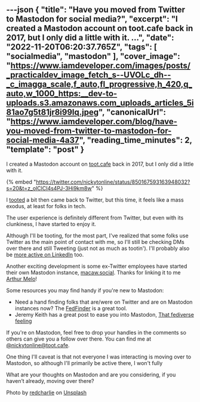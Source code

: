 ---json
{
  "title": "Have you moved from Twitter to Mastodon for social media?",
  "excerpt": "I created a Mastodon account on toot.cafe back in 2017, but I only did a little with it.             ...",
  "date": "2022-11-20T06:20:37.765Z",
  "tags": [
    "socialmedia",
    "mastodon"
  ],
  "cover_image": "https://www.iamdeveloper.com/images/posts/_practicaldev_image_fetch_s--UVOLc_dh--_c_imagga_scale,f_auto,fl_progressive,h_420,q_auto,w_1000_https:__dev-to-uploads.s3.amazonaws.com_uploads_articles_5i81ao7g5t81jr8i99lq.jpeg",
  "canonicalUrl": "https://www.iamdeveloper.com/blog/have-you-moved-from-twitter-to-mastodon-for-social-media-4a37",
  "reading_time_minutes": 2,
  "template": "post"
}
---

I created a Mastodon account on [toot.cafe](https://toot.cafe) back in 2017, but I only did a little with it.

{% embed "https://twitter.com/nickytonline/status/850167593163948032?s=20&t=z_olClCI4s4PJ-3Hi9km8w" %}

I [tooted](https://docs.joinmastodon.org/user/posting/) a bit then came back to Twitter, but this time, it feels like a mass exodus, at least for folks in tech.

The user experience is definitely different from Twitter, but even with its clunkiness, I have started to enjoy it.

Although I'll be tooting, for the most part, I've realized that some folks use Twitter as the main point of contact with me, so I'll still be checking DMs over there and still Tweeting (just not as much as tootin'). I'll probably also be [more active on LinkedIn](https://www.linkedin.com/in/nickytonline/) too.

Another exciting development is some ex-Twitter employees have started their own Mastodon instance, [macaw.social](https://macaw.social). Thanks for linking it to me [Arthur Melo](https://mastodon.social/@arthur_melo/109377000937013389)!

Some resources you may find handy if you're new to Mastodon:

- Need a hand finding folks that are/were on Twitter and are on Mastodon instances now? The [FedFinder](https://fedifinder.glitch.me/) is a great tool.
- Jeremy Keith has a great post to ease you into Mastodon, [That fediverse feeling](https://adactio.com/journal/19650)

If you're on Mastodon, feel free to drop your handles in the comments so others can give you a follow over there. You can find me at [@nickytonline@toot.cafe](https://toot.cafe/@nickytonline).

One thing I'll caveat is that not everyone I was interacting is moving over to Mastodon, so although I'll primarily be active there, I won't fully

What are your thoughts on Mastodon and are you considering, if you haven’t already, moving over there?

Photo by <a href="https://unsplash.com/@redcharlie?utm_source=unsplash&utm_medium=referral&utm_content=creditCopyText">redcharlie</a> on <a href="https://unsplash.com/s/photos/elephants?utm_source=unsplash&utm_medium=referral&utm_content=creditCopyText">Unsplash</a>
